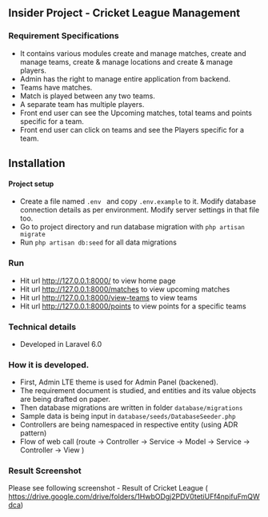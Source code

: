 ## Insider Project - Cricket League Management

### Requirement Specifications
 
- It contains various modules create and manage matches, create and manage teams, create & manage locations and   create & manage players.
- Admin has the right to manage entire application from backend.
- Teams have matches.
- Match is played between any two teams.
- A separate team has multiple players.
- Front end user can see the Upcoming matches, total teams and points specific for a team.
- Front end user can click on teams and see the Players specific for a team. 


## Installation

#### Project setup
- Create a file named ```.env ``` and copy ```.env.example``` to it. Modify database connection details as per  environment. Modify server settings in that file too. 
- Go to project directory and run database migration with ```php artisan migrate```
- Run ```php artisan db:seed``` for all data migrations


### Run

- Hit url http://127.0.0.1:8000/ to view home page
- Hit url http://127.0.0.1:8000/matches to view upcoming matches
- Hit url http://127.0.0.1:8000/view-teams to view teams 
- Hit url http://127.0.0.1:8000/points to view points for a specific teams 

### Technical details
- Developed in Laravel 6.0


### How it is developed.

- First, Admin LTE theme is used for Admin Panel (backened).
- The requirement document is studied, and entities and its value objects are being drafted on paper.
- Then database migrations are written in folder ```database/migrations```
- Sample data is being input in ``database/seeds/DatabaseSeeder.php``
- Controllers are being namespaced in respective entity (using ADR pattern)
- Flow of web call (route -> Controller -> Service -> Model -> Service -> Controller -> View )

### Result Screenshot

Please see following screenshot - Result of Cricket League  ( https://drive.google.com/drive/folders/1HwbODgj2PDV0tetiUFf4npifuFmQWdca)
